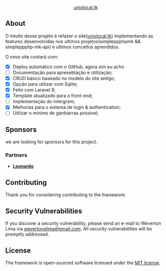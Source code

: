 <p align="center"><a href="https://unixlocal.tk" target="_blank">unixlocal.tk</a></p>

## About

O intuito desse projeto é refazer o site(<a href="https://github.com/Unix-User/MP_unixlocal" target="_blank">unixlocal.tk</a>) implementando as
features desenvolvidas nos ultimos projetos(simpleppphpmk && simpleppphp-mk-api)
e ultimos conceitos aprendidos.

O novo site contará com:

- [x] Deploy automático com o GitHub, agora sim eu acho
- [ ] Documentação para apresebtação e utilização;
- [x] CRUD básico baseado no modelo do site antigo;
- [x] Opção para utilizar com Sqlite;
- [x] Feito com Laravel 9;
- [x] Template atualizado para o front-end;
- [ ] Implementação do intergram;
- [x] Melhorias para o sistema de login & authentication;
- [ ] Utilizar o minimo de ganbiarras possivel;

## Sponsors

we are looking for sponsors for this project.

### Partners
- **[Leonardo](mailto:leonardo.85.rodrigues@gmail.com)**

## Contributing

Thank you for considering contributing to the framework.

## Security Vulnerabilities

If you discover a security vulnerability, please send an e-mail to Weverton Lima via [wevertonslima@gmail.com](mailto:wevertonslima@gmail.com). All security vulnerabilities will be promptly addressed.

## License

The framework is open-sourced software licensed under the [MIT license](https://opensource.org/licenses/MIT).
